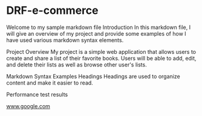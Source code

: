 # DRF-e-commerce
Welcome to my sample markdown file
Introduction
In this markdown file, I will give an overview of my project and provide some examples of how I have used various markdown syntax elements.

Project Overview
My project is a simple web application that allows users to create and share a list of their favorite books. Users will be able to add, edit, and delete their lists as well as browse other user's lists.

Markdown Syntax Examples
Headings
Headings are used to organize content and make it easier to read.

Performance test results


www.google.com
